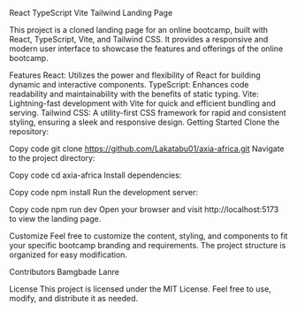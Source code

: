 React TypeScript Vite Tailwind Landing Page

This project is a cloned landing page for an online bootcamp, built with React, TypeScript, Vite, and Tailwind CSS. It provides a responsive and modern user interface to showcase the features and offerings of the online bootcamp.

Features
React: Utilizes the power and flexibility of React for building dynamic and interactive components.
TypeScript: Enhances code readability and maintainability with the benefits of static typing.
Vite: Lightning-fast development with Vite for quick and efficient bundling and serving.
Tailwind CSS: A utility-first CSS framework for rapid and consistent styling, ensuring a sleek and responsive design.
Getting Started
Clone the repository:


Copy code
git clone https://github.com/Lakatabu01/axia-africa.git
Navigate to the project directory:


Copy code
cd axia-africa
Install dependencies:


Copy code
npm install
Run the development server:


Copy code
npm run dev
Open your browser and visit http://localhost:5173 to view the landing page.

Customize
Feel free to customize the content, styling, and components to fit your specific bootcamp branding and requirements. The project structure is organized for easy modification.

Contributors
Bamgbade Lanre 

License
This project is licensed under the MIT License. Feel free to use, modify, and distribute it as needed.
